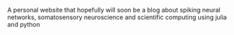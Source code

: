 A personal website that hopefully will soon be a blog about spiking neural networks, somatosensory neuroscience and scientific computing using julia and python

